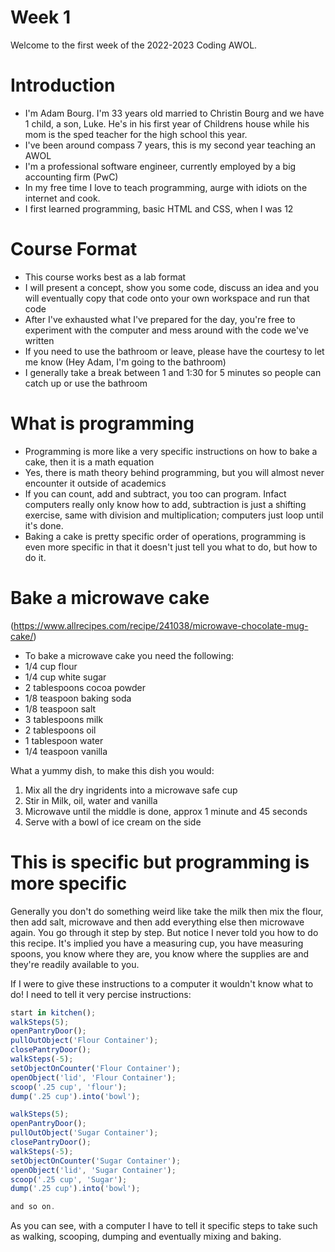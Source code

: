 # Week 1

Welcome to the first week of the 2022-2023 Coding AWOL. 

# Introduction

* I'm Adam Bourg. I'm 33 years old married to Christin Bourg and we have 1 child, a son, Luke. He's in his first year of Childrens house while his mom is the sped teacher for the high school this year. 
* I've been around compass 7 years, this is my second year teaching an AWOL 
* I'm a professional software engineer, currently employed by a big accounting firm (PwC) 
* In my free time I love to teach programming, aurge with idiots on the internet and cook. 
* I first learned programming, basic HTML and CSS, when I was 12

# Course Format

* This course works best as a lab format
* I will present a concept, show you some code, discuss an idea and you will eventually copy that code onto your own workspace and run that code
* After I've exhausted what I've prepared for the day, you're free to experiment with the computer and mess around with the code we've written 
* If you need to use the bathroom or leave, please have the courtesy to let me know (Hey Adam, I'm going to the bathroom)
* I generally take a break between 1 and 1:30 for 5 minutes so people can catch up or use the bathroom 

# What is programming
* Programming is more like a very specific instructions on how to bake a cake, then it is a math equation
* Yes, there is math theory behind programming, but you will almost never encounter it outside of academics 
* If you can count, add and subtract, you too can program. Infact computers really only know how to add, subtraction is just a shifting exercise, same with division and multiplication; computers just loop until it's done. 
* Baking a cake is pretty specific order of operations, programming is even more specific in that it doesn't just tell you what to do, but how to do it. 

# Bake a microwave cake
(https://www.allrecipes.com/recipe/241038/microwave-chocolate-mug-cake/) 
* To bake a microwave cake you need the following: 
* 1/4 cup flour 
* 1/4 cup white sugar
* 2 tablespoons cocoa powder
* 1/8 teaspoon baking soda
* 1/8 teaspoon salt
* 3 tablespoons milk
* 2 tablespoons oil 
* 1 tablespoon water
* 1/4 teaspoon vanilla

What a yummy dish, to make this dish you would: 
1. Mix all the dry ingridents into a microwave safe cup
2. Stir in Milk, oil, water and vanilla 
3. Microwave until the middle is done, approx 1 minute and 45 seconds
4. Serve with a bowl of ice cream on the side 

# This is specific but programming is more specific

Generally you don't do something weird like take the milk then mix the flour, then add salt, microwave and then add everything else then microwave again. You go through it step by step. But notice I never told you how to do this recipe. It's implied you have a measuring cup, you have measuring spoons, you know where they are, you know where the supplies are and they're readily available to you. 

If I were to give these instructions to a computer it wouldn't know what to do! I need to tell it very percise instructions: 

```js
start in kitchen();
walkSteps(5);
openPantryDoor();
pullOutObject('Flour Container'); 
closePantryDoor(); 
walkSteps(-5);
setObjectOnCounter('Flour Container'); 
openObject('lid', 'Flour Container'); 
scoop('.25 cup', 'flour');
dump('.25 cup').into('bowl'); 

walkSteps(5);
openPantryDoor();
pullOutObject('Sugar Container'); 
closePantryDoor(); 
walkSteps(-5);
setObjectOnCounter('Sugar Container'); 
openObject('lid', 'Sugar Container'); 
scoop('.25 cup', 'Sugar');
dump('.25 cup').into('bowl'); 

and so on. 

```

As you can see, with a computer I have to tell it specific steps to take such as walking, scooping, dumping and eventually mixing and baking. 
